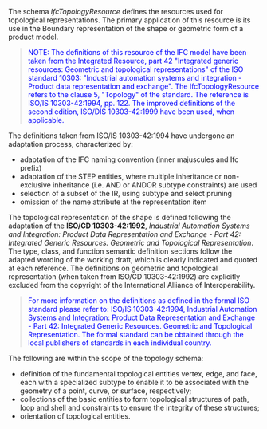 The schema _IfcTopologyResource_ defines the resources used for topological representations. The primary application of this resource is its use in the Boundary representation of the shape or geometric form of a product model.

> <font color="#0000FF">NOTE: The definitions of this resource of
		the IFC model have been taken from the Integrated Resource, part 42 "Integrated
		generic resources: Geometric and topological representations" of the ISO
		standard 10303: "Industrial automation systems and integration - Product data
		representation and exchange". The IfcTopologyResource refers to the clause 5,
		"Topology" of the standard. The reference is ISO/IS 10303-42:1994, pp. 122. The
		improved definitions of the second edition, ISO/DIS 10303-42:1999 have been
		used, when applicable.</font>

The definitions taken from ISO/IS 10303-42:1994 have undergone an adaptation process, characterized by:

* adaptation of the IFC naming convention (inner majuscules and Ifc prefix)
* adaptation of the STEP entities, where multiple inheritance or non-exclusive inheritance (i.e. AND or ANDOR subtype constraints) are used
* selection of a subset of the IR, using subtype and select pruning
* omission of the name attribute at the representation item

The topological representation of the shape is defined following the adaptation of the **ISO/CD 10303-42:1992**, _Industrial Automation Systems
		and Integration: Product Data Representation and Exchange - Part 42: Integrated
		Generic Resources. Geometric and Topological Representation_. The type, class, and function semantic definition sections follow the adapted wording of the working draft, which is clearly indicated and quoted at each reference. The definitions on geometric and topological representation (when taken from ISO/CD 10303-42:1992) are explicitly excluded from the copyright of the International Alliance of Interoperability.

> <font color="#0000FF">For more information on the definitions
		as defined in the formal ISO standard please refer to: ISO/IS 10303-42:1994,
		Industrial Automation Systems and Integration: Product Data Representation and
		Exchange - Part 42: Integrated Generic Resources. Geometric and Topological
		Representation. The formal standard can be obtained through the local
		publishers of standards in each individual country.</font>

The following are within the scope of the topology schema:

* definition of the fundamental topological entities vertex, edge, and face, each with a specialized subtype to enable it to be associated with the geometry of a point, curve, or surface, respectively; 
* collections of the basic entities to form topological structures of path, loop and shell and constraints to ensure the integrity of these structures;
* orientation of topological entities.